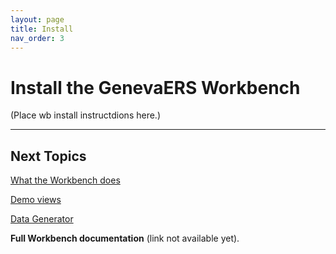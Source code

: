 ```yaml
---
layout: page
title: Install
nav_order: 3
---
```


# Install the GenevaERS Workbench

(Place wb install instructdions here.)

-----

## Next Topics

[What the Workbench does](WhatWBDoes.md)

[Demo views](DemoViews.md)

[Data Generator](DataGenerator.md)

**Full Workbench documentation** (link not available yet).

